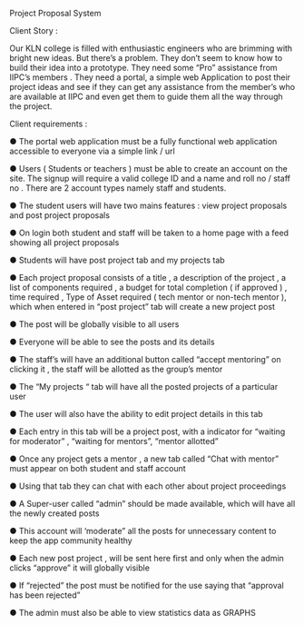 Project Proposal System

Client Story :

Our KLN college is filled with enthusiastic engineers who are
brimming with bright new ideas. But there’s a problem. They don’t
seem to know how to build their idea into a prototype. They need
some “Pro” assistance from IIPC’s members . They need a portal,
a simple web Application to post their project ideas and see if they
can get any assistance from the member’s who are available at
IIPC and even get them to guide them all the way through the
project.

Client requirements :

● The portal web application must be a fully functional web
application accessible to everyone via a simple link / url

● Users ( Students or teachers ) must be able to create an
account on the site. The signup will require a valid college ID
and a name and roll no / staff no . There are 2 account types
namely staff and students.

● The student users will have two mains features : view
project proposals and post project proposals

● On login both student and staff will be taken to a home page
with a feed showing all project proposals

● Students will have post project tab and my projects tab

● Each project proposal consists of a title , a description of the
project , a list of components required , a budget for total
completion ( if approved ) , time required , Type of Asset
required ( tech mentor or non-tech mentor ), which when
entered in “post project” tab will create a new project post

● The post will be globally visible to all users

● Everyone will be able to see the posts and its details

● The staff’s will have an additional button called “accept
mentoring” on clicking it , the staff will be allotted as the
group’s mentor

● The “My projects “ tab will have all the posted projects of a
particular user

● The user will also have the ability to edit project details in
this tab

● Each entry in this tab will be a project post, with a indicator
for “waiting for moderator” , “waiting for mentors”, “mentor
allotted”

● Once any project gets a mentor , a new tab called “Chat with
mentor” must appear on both student and staff account

● Using that tab they can chat with each other about project
proceedings

● A Super-user called “admin” should be made available,
which will have all the newly created posts

● This account will ‘moderate” all the posts for unnecessary
content to keep the app community healthy

● Each new post project , will be sent here first and only when
the admin clicks “approve” it will globally visible

● If “rejected” the post must be notified for the use saying that
“approval has been rejected”

● The admin must also be able to view statistics data as
GRAPHS
